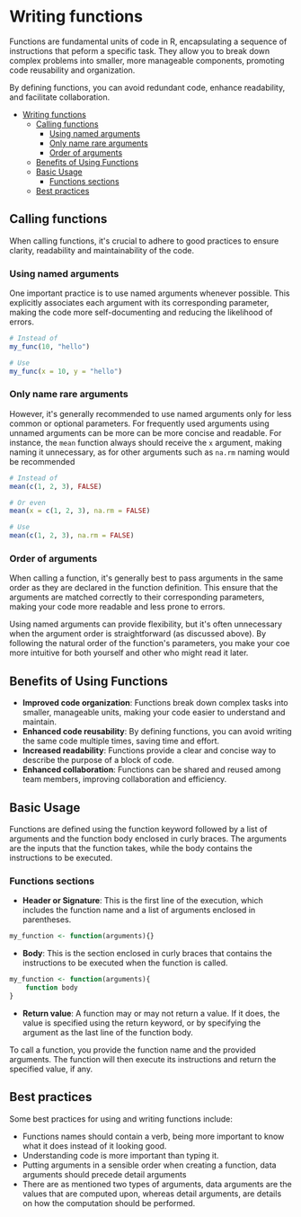 # Writing functions

Functions are fundamental units of code in R, encapsulating a sequence of instructions that peform a specific task. They allow you to break down complex problems into smaller, more manageable components, promoting code reusability and organization.

By defining functions, you can avoid redundant code, enhance readability, and facilitate collaboration.

- [Writing functions](#writing-functions)
  - [Calling functions](#calling-functions)
    - [Using named arguments](#using-named-arguments)
    - [Only name rare arguments](#only-name-rare-arguments)
    - [Order of arguments](#order-of-arguments)
  - [Benefits of Using Functions](#benefits-of-using-functions)
  - [Basic Usage](#basic-usage)
    - [Functions sections](#functions-sections)
  - [Best practices](#best-practices)

## Calling functions

When calling functions, it's crucial to adhere to good practices to ensure clarity, readability and maintainability of the code.

### Using named arguments

One important practice is to use named arguments whenever possible. This explicitly associates each argument with its corresponding parameter, making the code more self-documenting and reducing the likelihood of errors.

```R
# Instead of
my_func(10, "hello")

# Use
my_func(x = 10, y = "hello")
```

### Only name rare arguments

However, it's generally recommended to use named arguments only for less common or optional parameters. For frequently used arguments using unnamed arguments can be more can be more concise and readable. For instance, the `mean` function always should receive the `x` argument, making naming it unnecessary, as for other arguments such as `na.rm` naming would be recommended

```R
# Instead of
mean(c(1, 2, 3), FALSE)

# Or even
mean(x = c(1, 2, 3), na.rm = FALSE)

# Use
mean(c(1, 2, 3), na.rm = FALSE)
```

### Order of arguments

When calling a function, it's generally best to pass arguments in the same order as they are declared in the function definition. This ensure that the arguments are matched correctly to their corresponding parameters, making your code more readable and less prone to errors.

Using named arguments can provide flexibility, but it's often unnecessary when the argument order is straightforward (as discussed above). By following the natural order of the function's parameters, you make your coe more intuitive for both yourself and other who might read it later.

## Benefits of Using Functions

- **Improved code organization**: Functions break down complex tasks into smaller, manageable units, making your code easier to understand and maintain.
- **Enhanced code reusability**: By defining functions, you can avoid writing the same code multiple times, saving time and effort.
- **Increased readability**: Functions provide a clear and concise way to describe the purpose of a block of code.
- **Enhanced collaboration**: Functions can be shared and reused among team members, improving collaboration and efficiency.

## Basic Usage

Functions are defined using the function keyword followed by a list of arguments and the function body enclosed in curly braces. The arguments are the inputs that the function takes, while the body contains the instructions to be executed.

### Functions sections

- **Header or Signature**: This is the first line of the execution, which includes the function name and a list of arguments enclosed in parentheses.

```R
my_function <- function(arguments){}
```

- **Body**: This is the section enclosed in curly braces that contains the instructions to be executed when the function is called.

```R
my_function <- function(arguments){
    function body
}
```

- **Return value**: A function may or may not return a value. If it does, the value is specified using the return keyword, or by specifying the argument as the last line of the function body.

To call a function, you provide the function name and the provided arguments. The function will then execute its instructions and return the specified value, if any.

## Best practices

Some best practices for using and writing functions include:

- Functions names should contain a verb, being more important to know what it does instead of it looking good.
- Understanding code is more important than typing it.
- Putting arguments in a sensible order when creating a function, data arguments should precede detail arguments
- There are as mentioned two types of arguments, data arguments are the values that are computed upon, whereas detail arguments, are details on how the computation should be performed.

